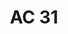 ---
ref: sol-321-0038
title: "AC 31"
author_name: ["unknown author"]
publisher: ["Editions Girsberger Zurich"]
year: "y1963"
origin: ["Switzerland"]
formats: ["magazine"]
disciplines: ["graphic-design"]
tags: ["International asbestos-cement review"]
layout: artifact
status: ["scan"]
published: false
int_published: false
image_count:
date_added: 2023-06-16
batch:
---